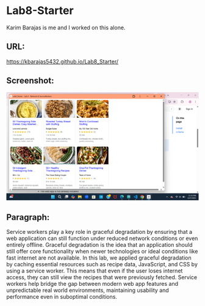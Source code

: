# Lab8-Starter

Karim Barajas is me and I worked on this alone.

## URL:

https://kbarajas5432.github.io/Lab8_Starter/


## Screenshot:
![Recipe Card Screenshot](pwa.png)

## Paragraph:

Service workers play a key role in graceful degradation by ensuring that a web application can still function under reduced network conditions or even entirely offline. Graceful degradation is the idea that an application should still offer core functionality when newer technologies or ideal conditions like fast internet are not available. In this lab, we applied graceful degradation by caching essential resources such as recipe data, JavaScript, and CSS by using a service worker. This means that even if the user loses internet access, they can still view the recipes that were previously fetched. Service workers help bridge the gap between modern web app features and unpredictable real world environments, maintaining usability and performance even in suboptimal conditions.

